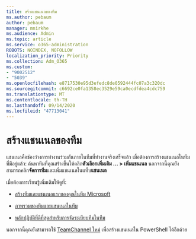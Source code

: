 ```yaml
---
title: สร้างแชนเนลของทีม
ms.author: pebaum
author: pebaum
manager: mnirkhe
ms.audience: Admin
ms.topic: article
ms.service: o365-administration
ROBOTS: NOINDEX, NOFOLLOW
localization_priority: Priority
ms.collection: Adm_O365
ms.custom:
- "9002512"
- "5039"
ms.openlocfilehash: e8717530e95d3efedc8de0592444fc07a3c320dc
ms.sourcegitcommit: c6692ce0fa1358ec3529e59ca0ecdfdea4cdc759
ms.translationtype: MT
ms.contentlocale: th-TH
ms.lasthandoff: 09/14/2020
ms.locfileid: "47713041"
---
```

# <a name="create-a-teams-channel"></a>สร้างแชนเนลของทีม

แชนเนลคือช่องว่างการทำงานร่วมกันภายในทีมที่ทำงานจริงเสร็จแล้ว เมื่อต้องการสร้างแชนเนลในทีมที่มีอยู่แล้ว: ค้นหาทีมที่คุณสร้างขึ้นให้คลิก**ตัวเลือกเพิ่มเติม ... > เพิ่มแชนเนล** นอกจากนี้คุณยังสามารถคลิก**จัดการทีม**และเพิ่มแชนเนลในแท็บ**แชนเนล**

เมื่อต้องการเรียนรู้เพิ่มเติมให้ดูที่:

- [สร้างทีมและแชนเนลแรกของคุณในทีม Microsoft](https://docs.microsoft.com/MicrosoftTeams/get-started-with-teams-create-your-first-teams-and-channels)

- [ภาพรวมของทีมและแชนเนลในทีม](https://docs.microsoft.com/microsoftteams/teams-channels-overview)

- [หลักปฏิบัติที่ดีที่สุดสำหรับการจัดระเบียบทีมในทีม](https://docs.microsoft.com/MicrosoftTeams/best-practices-organizing)

นอกจากนี้คุณยังสามารถใช้ [TeamChannel ใหม่](https://docs.microsoft.com/powershell/module/teams/new-teamchannel?view=teams-ps) เพื่อสร้างแชนเนลใน PowerShell ได้อีกด้วย 
